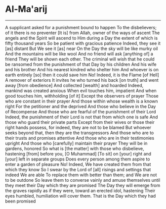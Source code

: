 # Al-Ma'arij
---
A supplicant asked for a punishment bound to happen
To the disbelievers; of it there is no preventer
[It is] from Allah, owner of the ways of ascent
The angels and the Spirit will ascend to Him during a Day the extent of which is fifty thousand years
So be patient with gracious patience
Indeed, they see it [as] distant
But We see it [as] near
On the Day the sky will be like murky oil
And the mountains will be like wool
And no friend will ask [anything of] a friend
They will be shown each other. The criminal will wish that he could be ransomed from the punishment of that Day by his children
And his wife and his brother
And his nearest kindred who shelter him
And whoever is on earth entirely [so] then it could save him
No! Indeed, it is the Flame [of Hell]
A remover of exteriors
It invites he who turned his back [on truth] and went away [from obedience]
And collected [wealth] and hoarded
Indeed, mankind was created anxious
When evil touches him, impatient
And when good touches him, withholding [of it]
Except the observers of prayer
Those who are constant in their prayer
And those within whose wealth is a known right
For the petitioner and the deprived
And those who believe in the Day of Recompense
And those who are fearful of the punishment of their Lord
Indeed, the punishment of their Lord is not that from which one is safe
And those who guard their private parts
Except from their wives or those their right hands possess, for indeed, they are not to be blamed
But whoever seeks beyond that, then they are the transgressors
And those who are to their trusts and promises attentive
And those who are in their testimonies upright
And those who [carefully] maintain their prayer
They will be in gardens, honored
So what is [the matter] with those who disbelieve, hastening [from] before you, [O Muhammad]
[To sit] on [your] right and [your] left in separate groups
Does every person among them aspire to enter a garden of pleasure
No! Indeed, We have created them from that which they know
So I swear by the Lord of [all] risings and settings that indeed We are able
To replace them with better than them; and We are not to be outdone
So leave them to converse vainly and amuse themselves until they meet their Day which they are promised
The Day they will emerge from the graves rapidly as if they were, toward an erected idol, hastening
Their eyes humbled, humiliation will cover them. That is the Day which they had been promised

